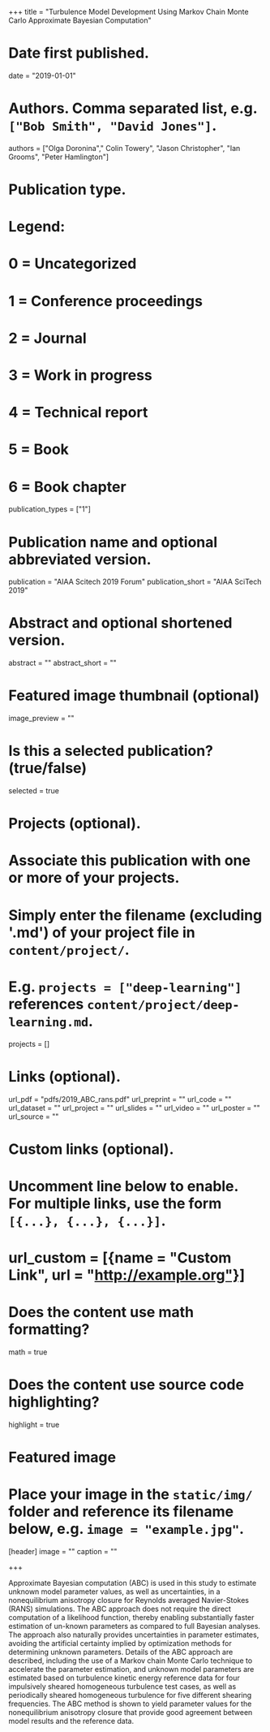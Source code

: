 +++
title = "Turbulence Model Development Using Markov Chain Monte Carlo Approximate Bayesian Computation"

# Date first published.
date = "2019-01-01"

# Authors. Comma separated list, e.g. `["Bob Smith", "David Jones"]`.
authors = ["Olga Doronina"," Colin Towery",  "Jason Christopher", "Ian Grooms", "Peter Hamlington"]

# Publication type.
# Legend:
# 0 = Uncategorized
# 1 = Conference proceedings
# 2 = Journal
# 3 = Work in progress
# 4 = Technical report
# 5 = Book
# 6 = Book chapter
publication_types = ["1"]

# Publication name and optional abbreviated version.
publication = "AIAA Scitech 2019 Forum"
publication_short = "AIAA SciTech 2019"

# Abstract and optional shortened version.
abstract = ""
abstract_short = ""

# Featured image thumbnail (optional)
image_preview = ""

# Is this a selected publication? (true/false)
selected = true

# Projects (optional).
#   Associate this publication with one or more of your projects.
#   Simply enter the filename (excluding '.md') of your project file in `content/project/`.
#   E.g. `projects = ["deep-learning"]` references `content/project/deep-learning.md`.
projects = []

# Links (optional).
url_pdf = "pdfs/2019_ABC_rans.pdf"
url_preprint = ""
url_code = ""
url_dataset = ""
url_project = ""
url_slides = ""
url_video = ""
url_poster = ""
url_source = ""

# Custom links (optional).
#   Uncomment line below to enable. For multiple links, use the form `[{...}, {...}, {...}]`.
# url_custom = [{name = "Custom Link", url = "http://example.org"}]

# Does the content use math formatting?
math = true

# Does the content use source code highlighting?
highlight = true

# Featured image
# Place your image in the `static/img/` folder and reference its filename below, e.g. `image = "example.jpg"`.
[header]
image = ""
caption = ""

+++

Approximate Bayesian computation (ABC) is used in this study to estimate unknown model parameter values, as well as uncertainties, in a nonequilibrium anisotropy closure for Reynolds averaged Navier-Stokes (RANS) simulations. The ABC approach does not require the direct computation of a likelihood function, thereby enabling substantially faster estimation of un-known parameters as compared to full Bayesian analyses. The approach also naturally provides uncertainties in parameter estimates, avoiding the artificial certainty implied by optimization methods for determining unknown parameters. Details of the ABC approach are described, including the use of a Markov chain Monte Carlo technique to accelerate the parameter estimation, and unknown model parameters are estimated based on turbulence kinetic energy reference data for four impulsively sheared homogeneous turbulence test cases, as well as periodically sheared homogeneous turbulence for five different shearing frequencies. The ABC method is shown to yield parameter values for the nonequilibrium anisotropy closure that  provide good agreement between model results and the reference data.
